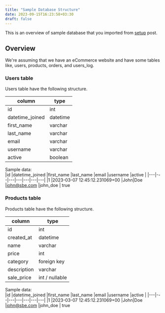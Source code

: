 ```yaml
---
title: "Sample Database Structure"
date: 2023-09-15T16:23:58+03:30
draft: false
---
```


This is an overview of sample database that you imported from [setup]() post.

## Overview
We're assuming that we have an eCommerce website and have some tables 
like, users, products, orders, and users_log.

### Users table
Users table have the following structure.  

|column |type |
|---|---|
id |int
datetime_joined |datetime
first_name |varchar
last_name |varchar
email |varchar
username |varchar
active |boolean

Sample data:  
|id |datetime_joined |first_name |last_name |email |username |active |
|---|---|---|---|---|---|---|
|1 |2023-03-07 12:45:12.231069+00 |John|Doe |john@sbe.com |john_doe | true


### Products table
Products table have the following structure.  

|column |type |
|---|---|
id |int
created_at |datetime
name |varchar
price |int
category |foreign key
description |varchar
sale_price |int / nullable

Sample data:  
|id |datetime_joined |first_name |last_name |email |username |active |
|---|---|---|---|---|---|---|
|1 |2023-03-07 12:45:12.231069+00 |John|Doe |john@sbe.com |john_doe | true


